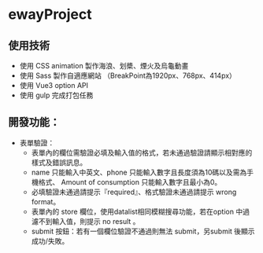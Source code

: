 # ewayProject

## 使用技術
*  使用 CSS animation 製作海浪、划槳、煙火及烏龜動畫
*  使用 Sass 製作自適應網站 （BreakPoint為1920px、768px、414px）
*  使用 Vue3 option API 
*  使用 gulp 完成打包任務

## 開發功能：
* 表單驗證：
  * 表單內的欄位需驗證必填及輸入值的格式，若未通過驗證請顯示相對應的樣式及錯誤訊息。
  * name 只能輸入中英文、phone 只能輸入數字且長度須為10碼以及需為手機格式、 Amount of consumption 只能輸入數字且最小為0。
  * 必填驗證未通過請提示『required』、格式驗證未通過請提示  wrong format。
  * 表單內的 store 欄位，使用datalist相同模糊搜尋功能，若在option 中過濾不到輸入值，則提示 no result 。
  * submit 按鈕：若有一個欄位驗證不通過則無法 submit，另submit 後顯示 成功/失敗。


